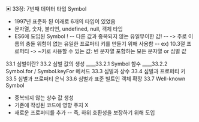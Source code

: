 ▣ 33장: 7번째 데이터 타입 Symbol
- 1997년 표준화 된 이래로 6개의 타입이 있었음
- 문자열, 숫자, 불리언, undefined, null, 객체 타입
- ES6에 도입된 Symbol !
-- 다른 값과 중복되지 않는 유일무이한 값!
-- -> 주로 이름의 충돌 위험이 없는 유일한 프로퍼티 키를 만들기 위해 사용함
-- ex) 10.3절 프로퍼티 -> ~키로 사용할 수 있는 값: 빈 문자열 포함하는 모든 문자열 or 심벌 값

33.1 심벌이란?
33.2 심벌 값의 생성
____33.2.1 Symbol 함수
____33.2.2 Symbol.for / Symbol.keyFor 메서드
33.3 심벌과 상수
33.4 심벌과 프로퍼티 키
33.5 심벌과 프로퍼티 은닉
33.6 심벌과 표준 빌트인 객체 확장
33.7 Well-known Symbol
- 중복되지 않는 상수 값 생성
- 기존에 작성된 코드에 영향 주지 X
- 새로운 프로퍼티를 추가
-- 즉, 하위 호환성을 보장하기 위해 도입
